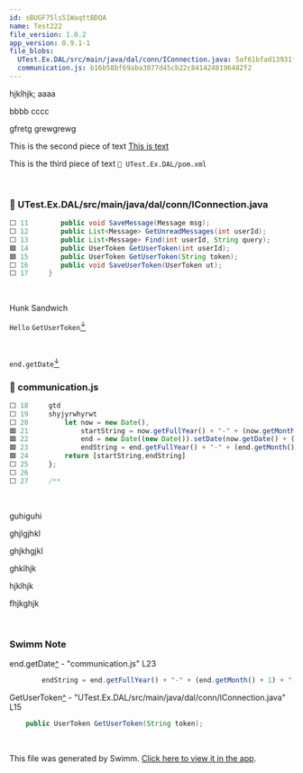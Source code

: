 ```yaml
---
id: sBUGF75ls51WaqttBDQA
name: Test222
file_version: 1.0.2
app_version: 0.9.1-1
file_blobs:
  UTest.Ex.DAL/src/main/java/dal/conn/IConnection.java: 5af61bfad13931ff870ad7e7ecf3789b057b7e88
  communication.js: b16b58bf69aba3077d45cb22c8414248196482f2
---
```


hjklhjk; aaaa

bbbb cccc

gfretg grewgrewg

  
This is the second piece of text [This is text](this-is-text.ltl9l.sw.md)

This is the third piece of text `📄 UTest.Ex.DAL/pom.xml`

<br/>

<!-- NOTE-swimm-snippet: the lines below link your snippet to Swimm -->
### 📄 UTest.Ex.DAL/src/main/java/dal/conn/IConnection.java
```java
⬜ 11     	public void SaveMessage(Message msg);
⬜ 12     	public List<Message> GetUnreadMessages(int userId);
⬜ 13     	public List<Message> Find(int userId, String query);
🟩 14     	public UserToken GetUserToken(int userId);
🟩 15     	public UserToken GetUserToken(String token);
⬜ 16     	public void SaveUserToken(UserToken ut);
⬜ 17     }
```

<br/>

Hunk Sandwich 

 `Hello` `GetUserToken`[<sup id="Z2vvkFN">↓</sup>](#f-Z2vvkFN)

<br/>

`end.getDate`[<sup id="Z13m6xc">↓</sup>](#f-Z13m6xc)
<!-- NOTE-swimm-snippet: the lines below link your snippet to Swimm -->
### 📄 communication.js
```javascript
⬜ 18     gtd
⬜ 19     shyjyrwhyrwt
⬜ 20         let now = new Date(),
🟩 21             startString = now.getFullYear() + "-" + (now.getMonth() + 1) + "-" + (now.getDate()),
🟩 22             end = new Date((new Date()).setDate(now.getDate() + (range || 7))),
🟩 23             endString = end.getFullYear() + "-" + (end.getMonth() + 1) + "-" + (end.getDate());
🟩 24         return [startString,endString]
⬜ 25     };
⬜ 26     
⬜ 27     /**
```

<br/>

guhiguhi 

 ghjlgjhkl 

 ghjkhgjkl 

 ghklhjk 

 hjklhjk 

 fhjkghjk

<br/>

<!-- THIS IS AN AUTOGENERATED SECTION. DO NOT EDIT THIS SECTION DIRECTLY -->
### Swimm Note

<span id="f-Z13m6xc">end.getDate</span>[^](#Z13m6xc) - "communication.js" L23
```javascript
        endString = end.getFullYear() + "-" + (end.getMonth() + 1) + "-" + (end.getDate());
```

<span id="f-Z2vvkFN">GetUserToken</span>[^](#Z2vvkFN) - "UTest.Ex.DAL/src/main/java/dal/conn/IConnection.java" L15
```java
	public UserToken GetUserToken(String token);
```

<br/>

This file was generated by Swimm. [Click here to view it in the app](http://localhost:5000/repos/ls4DA2fLasmQuEbT4ipw/docs/sBUGF75ls51WaqttBDQA).